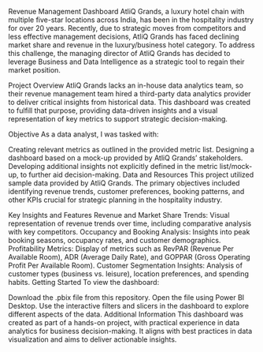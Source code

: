 Revenue Management Dashboard
AtliQ Grands, a luxury hotel chain with multiple five-star locations across India, has been in the hospitality industry for over 20 years. Recently, due to strategic moves from competitors and less effective management decisions, AtliQ Grands has faced declining market share and revenue in the luxury/business hotel category. To address this challenge, the managing director of AtliQ Grands has decided to leverage Business and Data Intelligence as a strategic tool to regain their market position.

Project Overview
AtliQ Grands lacks an in-house data analytics team, so their revenue management team hired a third-party data analytics provider to deliver critical insights from historical data. This dashboard was created to fulfill that purpose, providing data-driven insights and a visual representation of key metrics to support strategic decision-making.

Objective
As a data analyst, I was tasked with:

Creating relevant metrics as outlined in the provided metric list.
Designing a dashboard based on a mock-up provided by AtliQ Grands’ stakeholders.
Developing additional insights not explicitly defined in the metric list/mock-up, to further aid decision-making.
Data and Resources
This project utilized sample data provided by AtliQ Grands. The primary objectives included identifying revenue trends, customer preferences, booking patterns, and other KPIs crucial for strategic planning in the hospitality industry.

Key Insights and Features
Revenue and Market Share Trends: Visual representation of revenue trends over time, including comparative analysis with key competitors.
Occupancy and Booking Analysis: Insights into peak booking seasons, occupancy rates, and customer demographics.
Profitability Metrics: Display of metrics such as RevPAR (Revenue Per Available Room), ADR (Average Daily Rate), and GOPPAR (Gross Operating Profit Per Available Room).
Customer Segmentation Insights: Analysis of customer types (business vs. leisure), location preferences, and spending habits.
Getting Started
To view the dashboard:

Download the .pbix file from this repository.
Open the file using Power BI Desktop.
Use the interactive filters and slicers in the dashboard to explore different aspects of the data.
Additional Information
This dashboard was created as part of a hands-on project, with practical experience in data analytics for business decision-making. It aligns with best practices in data visualization and aims to deliver actionable insights.
